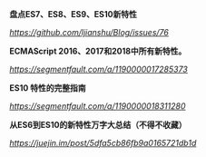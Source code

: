 **盘点ES7、ES8、ES9、ES10新特性**

*https://github.com/ljianshu/Blog/issues/76*



**ECMAScript 2016、2017和2018中所有新特性。**

*https://segmentfault.com/a/1190000017285373*



**ES10 特性的完整指南**

*https://segmentfault.com/a/1190000018311280*



**从ES6到ES10的新特性万字大总结（不得不收藏）**

*https://juejin.im/post/5dfa5cb86fb9a0165721db1d*


